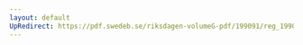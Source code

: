 ```yaml
---
layout: default
UpRedirect: https://pdf.swedeb.se/riksdagen-volumeG-pdf/199091/reg_199091_FiU/reg_199091_FiU_0017.pdf
---
```


